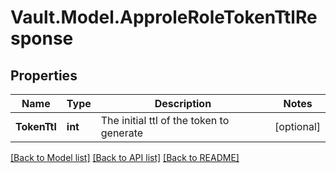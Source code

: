 # Vault.Model.ApproleRoleTokenTtlResponse

## Properties

Name | Type | Description | Notes
------------ | ------------- | ------------- | -------------
**TokenTtl** | **int** | The initial ttl of the token to generate | [optional] 

[[Back to Model list]](../README.md#documentation-for-models) [[Back to API list]](../README.md#documentation-for-api-endpoints) [[Back to README]](../README.md)

